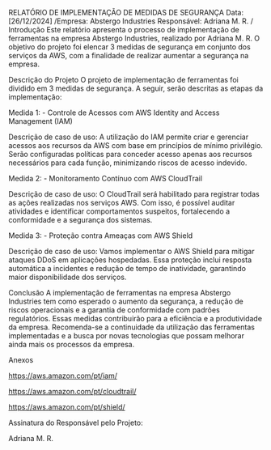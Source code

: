 RELATÓRIO DE IMPLEMENTAÇÃO DE MEDIDAS DE SEGURANÇA
Data: [26/12/2024] /Empresa: Abstergo Industries Responsável: Adriana M. R.
/
Introdução
Este relatório apresenta o processo de implementação de ferramentas na empresa Abstergo Industries, realizado por Adriana M. R. O objetivo do projeto foi elencar 3 medidas de segurança em conjunto dos serviços da AWS, com a finalidade de realizar aumentar a segurança na empresa.

Descrição do Projeto
O projeto de implementação de ferramentas foi dividido em 3 medidas de segurança. A seguir, serão descritas as etapas da implementação:

Medida 1: -  Controle de Acessos com AWS Identity and Access Management (IAM)

Descrição de caso de uso: A utilização do IAM permite criar e gerenciar acessos aos recursos da AWS com base em princípios de mínimo privilégio. Serão configuradas políticas para conceder acesso apenas aos recursos necessários para cada função, minimizando riscos de acesso indevido.

Medida 2: - Monitoramento Contínuo com AWS CloudTrail

Descrição de caso de uso: O CloudTrail será habilitado para registrar todas as ações realizadas nos serviços AWS. Com isso, é possível auditar atividades e identificar comportamentos suspeitos, fortalecendo a conformidade e a segurança dos sistemas.

Medida 3: - Proteção contra Ameaças com AWS Shield

Descrição de caso de uso: Vamos implementar o AWS Shield para mitigar ataques DDoS em aplicações hospedadas. Essa proteção inclui resposta automática a incidentes e redução de tempo de inatividade, garantindo maior disponibilidade dos serviços.

Conclusão
A implementação de ferramentas na empresa Abstergo Industries tem como esperado o aumento da segurança, a redução de riscos operacionais e a garantia de conformidade com padrões regulatórios. Essas medidas contribuirão para a eficiência e a produtividade da empresa. Recomenda-se a continuidade da utilização das ferramentas implementadas e a busca por novas tecnologias que possam melhorar ainda mais os processos da empresa.

Anexos

https://aws.amazon.com/pt/iam/

https://aws.amazon.com/pt/cloudtrail/

https://aws.amazon.com/pt/shield/

Assinatura do Responsável pelo Projeto:

Adriana M. R.
